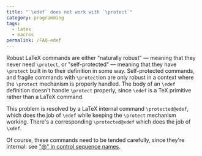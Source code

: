 ```yaml
---
title: "`\edef` does not work with `\protect`"
category: programming
tags:
  - latex
  - macros
permalink: /FAQ-edef
---
```


Robust LaTeX commands are either "naturally robust"&nbsp;&mdash; meaning that
they never need `\protect`, or "self-protected"&nbsp;&mdash; meaning that
they have `\protect` built in to their definition in some
way.  Self-protected commands, and fragile commands with
`\protect`ion are only robust in a context where the `\protect`
mechanism is properly handled.  The body of an `\edef` definition
doesn't handle `\protect` properly, since `\edef` is a TeX
primitive rather than a LaTeX command.

This problem is resolved by a LaTeX internal command
`\protected@edef`, which does the job of `\edef` while keeping the
`\protect` mechanism working.  There's a corresponding
`\protected@xdef` which does the job of `\xdef`.

Of course, these commands need to be tended carefully, since they're
internal: see ["@" in control sequence names](FAQ-atsigns).

